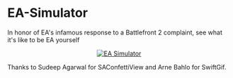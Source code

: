 # EA-Simulator
In honor of EA's infamous response to a Battlefront 2 complaint, see what it's like to be EA yourself

<div align="center">
  <a href="https://www.youtube.com/watch?v=RtDlDBHsYcg"><img src="https://img.youtube.com/vi/RtDlDBHsYcg/0.jpg" alt="EA Simulator"></a>
</div>

Thanks to Sudeep Agarwal for SAConfettiView and Arne Bahlo for SwiftGif.
